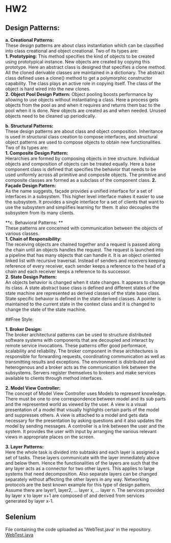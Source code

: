 # HW2 

## Design Patterns:   
  
**a.	Creational Patterns:**   
These design patterns are about class instantiation which can be classified into class creational and object creational. Two of its types are:   
**1.	Prototyping:**
This method specifies the kind of objects to be created using prototypical instance. New objects are created by copying this prototype. Here an abstract class is designed that specifies a clone method. All the cloned derivable classes are maintained in a dictionary. The abstract class defined uses a clone() method to get a polymorphic constructor capability. The class plays an active role in copying itself. The class of the object is hard wired into the new clones.   
**2.	Object Pool Design Pattern:**
Object pooling boosts performance by allowing to use objects without instantiating a class. Here a process gets objects from the pool as and when it requires and returns them bac to the pool when it is done. New objects are created as and when needed. Unused objects need to be cleaned up periodically.
    
**b.	Structural Patterns:**   
These design patterns are about class and object composition. Inheritance is used in structural class creation to compose interfaces, and structural object patterns are used to compose objects to obtain new functionalities. Two of its types are:    
**1.	Composite Design Pattern:**   
Hierarchies are formed by composing objects in tree structure. Individual objects and composition of objects can be treated equally. Here a base component class is defined that specifies the behavior that needs to be used uniformly across all primitive and composite objects. The primitive and composite classes are formed as a subclass of the component class.
**2.	Façade Design Pattern:**    
As the name suggests, façade provides a unified interface for a set of interfaces in a subsystem. This higher level interface makes it easier to use the subsystem. It provides a single interface for a set of clients that want to use the subsystem and simplifies learning for them. It also decouples the subsystem from its many clients.
    
**c.	Behavioral Patterns: **   
These patterns are concerned with communication between the objects of various classes.   
**1.	Chain of Responsibility:**   
The receiving objects are chained together and a request is passed along the chain until an objects handles the request. The request is launched into a pipeline that has many objects that can handle it. It is an object oriented linked list with recursive traversal. Instead of senders and receivers keeping reference of every receiver, each sender keeps a reference to the head of a chain and each receiver keeps a reference to its successor.    
**2.	State Design Pattern:**    
An objects behavior is changed when it state changes. It appears to change its class. A state abstract base class is defined and different states of the state machine are represented as derived classes of the state base class. State specific behavior is defined in the state derived classes. A pointer is maintained to the current state in the context class and it is changed to change the state of the state machine.   
    
##Free Style:   

**1.	Broker Design:**  
The broker architectural patterns can be used to structure distributed software systems with components that are decoupled and interact by remote service invocations. These patterns offer good performace, scalability and reliability. The broker component in these architectures is responsible for forwarding requests, coordinating communication as well as transmitting results and exceptions.
The environment is distributed and heterogenous and a broker acts as the communication link between the subsystems. Servers register themselves to brokers and make services available to clients through	method interfaces.   
   
**2.	Model View Controller:**   
The concept of Model View Controller uses
Models to represent knowledge. There must be one to one correspondence between model and its sub parts and the represented world as viewed by the user.
A view is a visual presentation of a model that visually highlights certain parts of the model and suppresses others. A view is attached to a model and gets data necessary for the presentation by asking questions and it also updates the model by sending messages.
A controller is a link between the user and the system. It provides the user with input by arranging the various relevant views in appropriate places on the screen.   
    
**3.	Layer Patterns:**    
Here the whole task is divided into subtasks and each layer is assigned a set of tasks. These layers communicate with the layer immediately above and below them. Hence the functionalities of the layers are such that the any layer acts as a connector for two other layers. This applies to large systems that need decomposition. Also separate layers can be changed separately without affecting the other layers in any way. Networking protocols are the best known example for this type of design pattern.
Assume there are layer1, layer2, … layer x, … layer n.
The services provided by layer x to layer x+1 are composed of and derived from services generated by layer x-1.
    
## Selenium   
File containing the code uploaded as 'WebTest.java' in the repository.    
[WebTest.java](/WebTest.java) 

